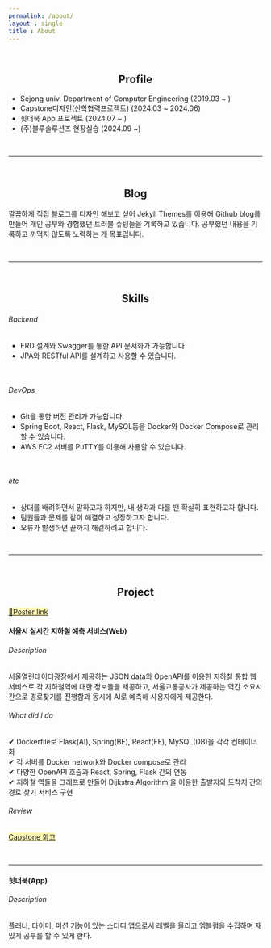 ```yaml
---
permalink: /about/
layout : single
title : About
---
```



<br/>

## <center> Profile </center>


- Sejong univ. Department of Computer Engineering (2019.03 ~ )
- Capstone디자인(산학협력프로젝트) (2024.03 ~ 2024.06)
- 힛더북 App 프로젝트 (2024.07 ~ )
- (주)블루솔루션즈 현장실습 (2024.09 ~)

<br/>
<hr/>
<br/>

## <center> Blog </center>
깔끔하게 직접 블로그를 디자인 해보고 싶어 Jekyll Themes를 이용해 Github blog를 만들어 개인 공부와 경험했던 트러블 슈팅들을 기록하고 있습니다. 공부했던 내용을 기록하고 까먹지 않도록 노력하는 게 목표입니다.<br/>

<br/>
<hr/>
<br>

## <center> Skills </center>
###### Backend
- ERD 설계와 Swagger를 통한 API 문서화가 가능합니다.
- JPA와 RESTful API를 설계하고 사용할 수 있습니다.
<br/>

###### DevOps
- Git을 통한 버전 관리가 가능합니다.
- Spring Boot, React, Flask, MySQL등을 Docker와 Docker Compose로 관리할 수 있습니다.
- AWS EC2 서버를 PuTTY를 이용해 사용할 수 있습니다.
<br/>

###### etc
- 상대를 배려하면서 말하고자 하지만, 내 생각과 다를 땐 확실히 표현하고자 합니다.
- 팀원들과 문제를 같이 해결하고 성장하고자 합니다.
- 오류가 발생하면 끝까지 해결하려고 합니다.

<br/>
<hr/>
<br/>

## <center> Project </center>

[<span style="background-color:#fff5b1">🔔Poster link</span>](/assets/images/20240627/Capstone.jpg)
#### 서울시 실시간 지하철 예측 서비스(Web) 
###### Description
서울열린데이터광장에서 제공하는 JSON data와 OpenAPI를 이용한 지하철 통합 웹서비스로 각 지하철역에 대한 정보들을 제공하고, 서울교통공사가 제공하는 역간 소요시간으로 경로찾기를 진행함과 동시에 AI로 예측해 사용자에게 제공한다.

###### What did I do

✔ Dockerfile로 Flask(AI), Spring(BE), React(FE), MySQL(DB)을 각각 컨테이너화<br/>
✔ 각 서버를 Docker network와 Docker compose로 관리<br/>
✔ 다양한 OpenAPI 호출과 React, Spring, Flask 간의 연동<br/>
✔ 지하철 역들을 그래프로 만들어 Dijkstra Algorithm 을 이용한 출발지와 도착지 간의 경로 찾기 서비스 구현
<br/>

###### Review

[<span style="background-color:#fff5b1">Capstone 회고</span>](https://hanseung2.github.io/categories/#capstone)

<br/>
<hr/>

#### 힛더북(App) 

###### Description
플래너, 타이머, 미션 기능이 있는 스터디 앱으로서 레벨을 올리고 엠블럼을 수집하며 재밌게 공부를 할 수 있게 한다.<br/>